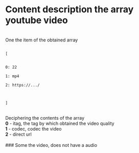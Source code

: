 # Content description the array youtube video
<br>
One the item of the obtained array
<br>
<pre><code>
[
<br>
0: 22<br>
1: mp4<br>
2: https://.../<br>
<br>
]
</code></pre>
<br>
Deciphering the contents of the array<br>
<b>0</b> - itag, the tag by which obtained the video quality<br>
<b>1</b> - codec, codec the video<br>
<b>2</b> - direct url<br>
<br>
### Some the video, does not have a audio
